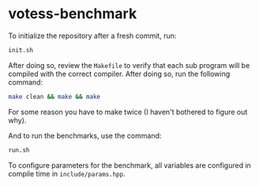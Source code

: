 # votess-benchmark

To initialize the repository after a fresh commit, run:

```bash
init.sh
```

After doing so, review the `Makefile` to verify that each sub program will be
compiled with the correct compiler. After doing so, run the following command:

```bash
make clean && make && make
```

For some reason you have to make twice (I haven't bothered to figure out why).

And to run the benchmarks, use the command:

```bash
run.sh
```

To configure parameters for the benchmark, all variables are configured in
compile time in `include/params.hpp`.
